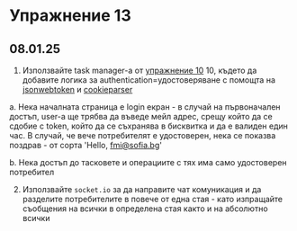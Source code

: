# Упражнение 13

## 08.01.25
1. Използвайте task manager-a от [упражнение 10](https://github.com/FMIjs/advanced-javascript-2024-2025/tree/master/week10/exercise) 10, където да добавите логика за authentication=удостоверяване с помощта на  [jsonwebtoken](https://www.npmjs.com/package/jsonwebtoken) и [cookieparser](https://www.npmjs.com/package/cookie-parser)

  a. Нека началната страница е login екран - в случай на първоначален достъп, user-a ще трябва да въведе мейл адрес, срещу който да се сдобие с token, който да се съхранява в бисквитка и да е валиден един час. В случай, че вече потребителят е удостоверен, нека се показва поздрав - от сорта 'Hello, fmi@sofia.bg'

  b. Нека достъп до тасковете и операциите с тях има само удостоверен потребител

2. Използвайте `socket.io` за да направите чат комуникация и да разделите потребителите в повече от една стая - като изпращайте съобщения на всички в определена стая както и на абсолютно всички